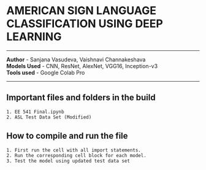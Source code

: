 # AMERICAN SIGN LANGUAGE CLASSIFICATION USING DEEP LEARNING
****************************************************************************************************************   
**Author**            - Sanjana Vasudeva, Vaishnavi Channakeshava  
**Models Used**       - CNN, ResNet, AlexNet, VGG16, Inception-v3   
**Tools used**        - Google Colab Pro  
****************************************************************************************************************

## Important files and folders in the build   
    1. EE 541 Final.ipynb
    2. ASL Test Data Set (Modified)

## How to compile and run the file    
    1. First run the cell with all import statements.
    2. Run the corresponding cell block for each model.
    3. Test the model using updated test data set
    

